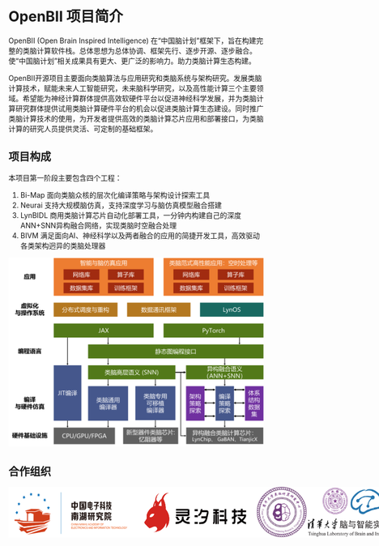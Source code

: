 # OpenBII 项目简介

OpenBII (Open Brain Inspired Intelligence) 在“中国脑计划”框架下，旨在构建完整的类脑计算软件栈。总体思想为总体协调、框架先行、逐步开源、逐步融合。使“中国脑计划”相关成果具有更大、更广泛的影响力。助力类脑计算生态构建。

OpenBII开源项目主要面向类脑算法与应用研究和类脑系统与架构研究。发展类脑计算技术，赋能未来人工智能研究，未来脑科学研究，以及高性能计算三个主要领域。希望能为神经计算群体提供高效软硬件平台以促进神经科学发展，并为类脑计算研究群体提供试用类脑计算硬件平台的机会以促进类脑计算生态建设。同时推广类脑计算技术的使用，为开发者提供高效的类脑计算芯片应用和部署接口，为类脑计算的研究人员提供灵活、可定制的基础框架。

## 项目构成

本项目第一阶段主要包含四个工程：<br />
1. Bi-Map 面向类脑众核的层次化编译策略与架构设计探索工具 <br />
2. Neurai 支持大规模脑仿真，支持深度学习与脑仿真模型融合搭建 <br />
3. LynBIDL 商用类脑计算芯片自动化部署工具，一分钟内构建自己的深度ANN+SNN异构融合网络，实现类脑时空融合处理  <br />
4. BIVM 满足面向AI、神经科学以及两者融合的应用的简捷开发工具，高效驱动各类架构迥异的类脑处理器


![Figure](https://github.com/openBII/.github/blob/master/figures/First_stage.png)

## 合作组织
<div style="display: flex; justify-content: space-between;">
  <img src="https://github.com/openBII/.github/blob/master/figures/cnaeit_logo.jpg" alt="cnaeit" width="240" />
  <img src="https://github.com/openBII/.github/blob/master/figures/lynxi_logo.png" alt="lynxi" width="250" />
  <img src="https://github.com/openBII/.github/blob/master/figures/tsinghua_brain_inspired_computing_reserch_logo.jpg" alt="tsinghua" width="100" />
  <img src="https://github.com/openBII/.github/blob/master/figures/tsinghua_brain_and_intelligence_logo.png" alt="tsinghua" width="180" />
</div>
